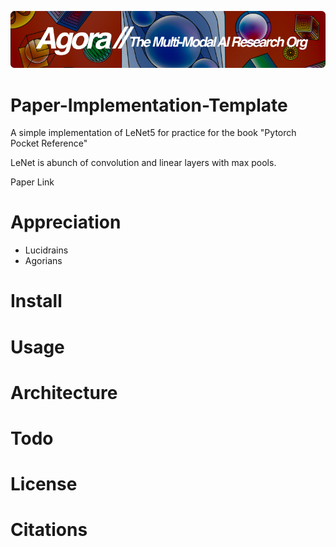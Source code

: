 [![Multi-Modality](agorabanner.png)](https://discord.gg/qUtxnK2NMf)

# Paper-Implementation-Template
A simple implementation of LeNet5 for practice for the book "Pytorch Pocket Reference"

LeNet is abunch of convolution and linear layers with max pools.

Paper Link

# Appreciation
* Lucidrains
* Agorians



# Install

# Usage

# Architecture

# Todo


# License

# Citations

